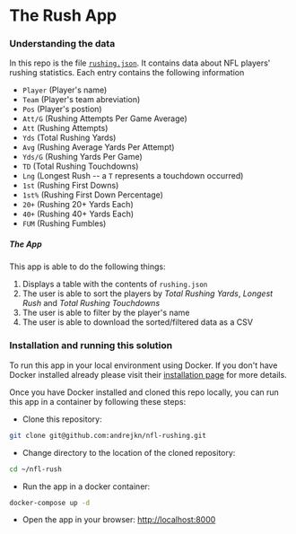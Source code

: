 # The Rush App

### Understanding the data
In this repo is the file [`rushing.json`](/rushing.json). It contains data about NFL players' rushing statistics. Each entry contains the following information
* `Player` (Player's name)
* `Team` (Player's team abreviation)
* `Pos` (Player's postion)
* `Att/G` (Rushing Attempts Per Game Average)
* `Att` (Rushing Attempts)
* `Yds` (Total Rushing Yards)
* `Avg` (Rushing Average Yards Per Attempt)
* `Yds/G` (Rushing Yards Per Game)
* `TD` (Total Rushing Touchdowns)
* `Lng` (Longest Rush -- a `T` represents a touchdown occurred)
* `1st` (Rushing First Downs)
* `1st%` (Rushing First Down Percentage)
* `20+` (Rushing 20+ Yards Each)
* `40+` (Rushing 40+ Yards Each)
* `FUM` (Rushing Fumbles)

##### The App
This app is able to do the following things:
1. Displays a table with the contents of `rushing.json`
2. The user is able to sort the players by _Total Rushing Yards_, _Longest Rush_ and _Total Rushing Touchdowns_
3. The user is able to filter by the player's name
4. The user is able to download the sorted/filtered data as a CSV


### Installation and running this solution
To run this app in your local environment using Docker.
If you don't have Docker installed already please visit their [installation page](https://docs.docker.com/install/) for more details.

Once you have Docker installed and cloned this repo locally,
you can run this app in a container by following these steps:

* Clone this repository:
```bash
git clone git@github.com:andrejkn/nfl-rushing.git
```

* Change directory to the location of the cloned repository:
```bash
cd ~/nfl-rush
```

* Run the app in a docker container:
```bash
docker-compose up -d
```

* Open the app in your browser:
[http://localhost:8000](http://localhost:8000)
